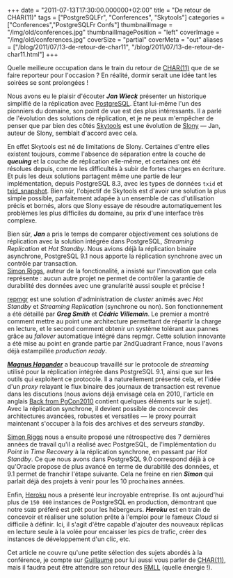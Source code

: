 +++
date = "2011-07-13T17:30:00.000000+02:00"
title = "De retour de CHAR(11)"
tags = ["PostgreSQLFr", "Conferences", "Skytools"]
categories = ["Conferences","PostgreSQLFr Confs"]
thumbnailImage = "/img/old/conferences.jpg"
thumbnailImagePosition = "left"
coverImage = "/img/old/conferences.jpg"
coverSize = "partial"
coverMeta = "out"
aliases = ["/blog/2011/07/13-de-retour-de-char11",
           "/blog/2011/07/13-de-retour-de-char11.html"]
+++

Quelle meilleure occupation dans le train du retour de 
[CHAR(11)](http://char11.org/schedule) que de se
faire reporteur pour l'occasion ?  En réalité, dormir serait une idée tant
les soirées se sont prolongées !

Nous avons eu le plaisir d'écouter 
***Jan Wieck*** présenter un historique
simplifié de la réplication avec 
[PostgreSQL](http://www.postgresql.org/).  Étant lui-même l'un des
pionniers du domaine, son point de vue est des plus intéressants.  Il a
parlé de l'évolution des solutions de réplication, et je ne peux m'empêcher
de penser que par bien des côtés 
[Skytools](http://wiki.postgresql.org/wiki/SKytools) est une évolution de 
[Slony](http://slony.info/) — Jan,
auteur de Slony, semblait d'accord avec cela.

En effet Skytools est né de limitations de Slony.  Certaines d'entre elles
existent toujours, comme l'absence de séparation entre la couche de 
***queuing***
et la couche de réplication elle-même, et certaines ont été résolues depuis,
comme les difficultés à subir de fortes charges en écriture.  Et puis les
deux solutions partagent même une partie de leur implémentation, depuis
PostgreSQL 8.3, avec les types de données 
`txid` et 
[txid_snapshot](http://www.postgresql.org/docs/8.3/interactive/functions-info.html#FUNCTIONS-TXID-SNAPSHOT).  Bien sûr,
l'objectif de Skytools est d'avoir une solution la plus simple possible,
parfaitement adapée à un ensemble de cas d'utilisation précis et bornés,
alors que Slony essaye de résoudre automatiquement les problèmes les plus
difficiles du domaine, au prix d'une interface très complexe.

Bien sûr, 
***Jan*** a pris le temps de comparer objectivement ces solutions de
réplication avec la solution intégrée dans PostgreSQL, 
*Streaming Replication*
et 
*Hot Standby*.  Nous avions déjà la réplication binaire asynchrone,
PostgreSQL 9.1 nous apporte la réplication synchrone avec un contrôle par
transaction.  
[Simon Riggs](http://database-explorer.blogspot.com/), auteur de la fonctionalité, a insisté sur
l'innovation que cela représente : aucun autre projet ne permet de contrôler
la garantie de durabilité des données avec une granularité aussi souple et
précise !

[repmgr](http://projects.2ndquadrant.com/repmgr) est une solution d'administration de 
*cluster* animés avec 
*Hot Standby*
et 
*Streaming Replication* (synchrone ou non).  Son fonctionnement a été
détaillé par 
***Greg Smith*** et 
***Cédric Villemain***.  Le premier a montré comment
mettre au point une architecture permettant de répartir la charge en
lecture, et le second comment obtenir un système tolérant aux pannes grâce
au 
*failover* automatique intégré dans repmgr. Cette solution innovante a été
mise au point en grande partie par 2ndQuadrant France, nous l'avons déjà
estampillée 
*production ready*.

***[Magnus Hagander](http://www.hagander.net/)*** a beaucoup travaillé sur le protocole de 
*streaming* utilisé
pour la réplication intégrée dans PostgreSQL 9.1, ainsi que sur les outils
qui exploitent ce protocole.  Il a naturellement présenté cela, et l'idée
d'un 
*proxy* relayant le flux binaire des journaux de transaction est revenue
dans les discutions (nous avions déjà envisagé cela en 2010, l'article en
anglais 
[Back from PgCon2010](../../2010/05/27-back-from-pgcon2010.html) contient quelques éléments sur le sujet).  Avec
la réplication synchrone, il devient possible de concevoir des architectures
avancées, robustes et versatiles — le proxy pourrait maintenant s'occuper à
la fois des archives et des serveurs 
*standby*.

[Simon Riggs](http://database-explorer.blogspot.com/) nous a ensuite proposé une rétrospective des 7 dernières années
de travail qu'il a réalisé avec PostgreSQL, de l'implémentation du 
*Point in
Time Recovery* à la réplication synchrone, en passant par 
*Hot Standby*.  Ce
que nous avons dans PostgreSQL 9.0 correspond déjà à ce qu'Oracle propose de
plus avancé en terme de durabitilé des données, et 9.1 permet de franchir
l'étape suivante.  Cela ne freine en rien 
***Simon*** qui parlait déjà des projets
à venir pour les 10 prochaines années.

Enfin, 
[Heroku](http://www.heroku.com/) nous a présenté leur incroyable entreprise.  Ils ont
aujourd'hui plus de 
`150 000` instances de PostgreSQL en production,
démontrant que notre 
`SGBD` préféré est prêt pour les hébergeurs. 
***Heroku*** est
en train de concevoir et réaliser une solution prête à l'emploi pour le
fameux 
*Cloud* si difficile à définir.  Ici, il s'agit d'être capable
d'ajouter des nouveaux réplicas en lecture seule à la volée pour encaisser
les pics de trafic, créer des instances de développement d'un clic, etc.

Cet article ne couvre qu'une petite sélection des sujets abordés à la
conférence, je compte sur 
[Guillaume](http://blog.guillaume.lelarge.info/) pour lui aussi vous parler de 
[CHAR(11)](http://char11.org/schedule),
mais il faudra peut être attendre son retour des 
[RMLL](http://2011.rmll.info/) (quelle énergie !).
